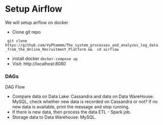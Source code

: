 # Setup Airflow
 We will setup airflow on docker
- Clone git repo

``` git clone https://github.com/VyPhammm/The_system_processes_and_analyzes_log_data_from_the_Online_Recruitment_Platform &&  cd airflow``` 

- install docker
```docker-compose up```
- Visit: http://localhost:8080

### DAGs
DAG Flow 
- Compare data on Data Lake: Cassandra and data on Data WareHouse: MySQL, check whether new data is recorded on Cassandra or not? If no new data is available, print the message and stop running.
- If there is new data, then process the data ETL - Spark job.
- Storage data to Data Warehouse: MySQL.

